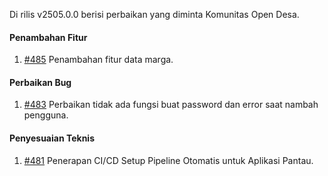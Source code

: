 Di rilis v2505.0.0 berisi perbaikan yang diminta Komunitas Open Desa.

#### Penambahan Fitur

1. [#485](https://github.com/OpenSID/pantau/issues/485) Penambahan fitur data marga.

#### Perbaikan Bug

1. [#483](https://github.com/OpenSID/pantau/issues/483) Perbaikan tidak ada fungsi buat password dan error saat nambah pengguna.


#### Penyesuaian Teknis

1. [#481](https://github.com/OpenSID/pantau/issues/481) Penerapan CI/CD Setup Pipeline Otomatis untuk Aplikasi Pantau.